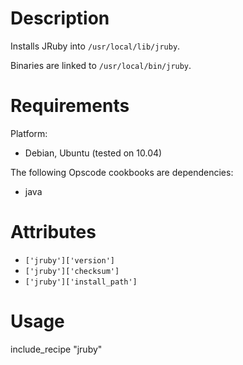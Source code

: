 Description
===========

Installs JRuby into `/usr/local/lib/jruby`. 

Binaries are linked to `/usr/local/bin/jruby`.

Requirements
============

Platform:

* Debian, Ubuntu (tested on 10.04)

The following Opscode cookbooks are dependencies:

* java

Attributes
==========

* `['jruby']['version']`
* `['jruby']['checksum']`
* `['jruby']['install_path']`
 

Usage
=====

include_recipe "jruby"
